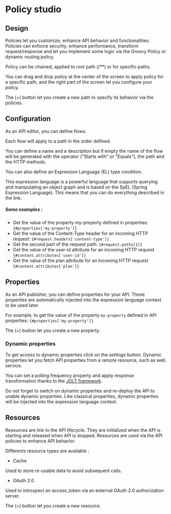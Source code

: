 # Policy studio

## Design

Policies let you customize, enhance API behavior and functionalities. Policies can enforce security, enhance performance, transform request/response and let you implement some logic via the Groovy Policy or dynamic routing policy.

Policy can be chained, applied to root path (/**) or for specific paths.

You can drag and drop policy at the center of the screen to apply policy for a specific path, and the right part of the screen let you configure your policy.

The (+) button let you create a new path to specify its behavior via the policies.

## Configuration

As an API editor, you can define flows. 

Each flow will apply to a path in the order defined.

You can define a name and a description but if empty the name of the flow will be generated with the operator ("Starts with" or "Equals"), the path and the HTTP methods.

You can also define an Expression Language (EL) type condition.

This expression language is a powerful language that supports querying and manipulating an object graph and is based on the SpEL (Spring Expression Language). This means that you can do everything described in the link.

##### Some examples :
- Get the value of the property my-property defined in properties: `{#properties['my-property']}`
- Get the value of the Content-Type header for an incoming HTTP request: `{#request.headers['content-type']}`
- Get the second part of the request path: `{#request.paths[1]}`
- Get the value of the user-id attribute for an incoming HTTP request `{#context.attributes['user-id']}`
- Get the value of the plan attribute for an incoming HTTP request `{#context.attributes['plan']}`

## Properties

As an API publisher, you can define properties for your API. These properties are automatically injected into the expression language context to be used later.

For example, to get the value of the property `my-property` defined in API properties: `{#properties['my-property']}`

The (+) button let you create a new property.

### Dynamic properties

To get access to dynamic properties click on the _settings_ button. Dynamic properties let you fetch API properties from a remote resource, such as web service.

You can set a polling frequency property and apply response transformation thanks to the [JOLT framework](http://bazaarvoice.github.io/jolt/). 

Do not forget to switch on dynamic properties and re-deploy the API to unable dynamic properties. Like classical properties, dynamic properties will be injected into the expression language context.

## Resources

Resources are link to the API lifecycle. They are initialized when the API is starting and released when API is stopped.
Resources are used via the API policies to enhance API behavior.

Differents resource types are available :

* Cache

Used to store re-usable data to avoid subsequent calls.

* OAuth 2.0

Used to introspect an access_token via an external OAuth 2.0 authorization server.

The (+) button let you create a new resource.
